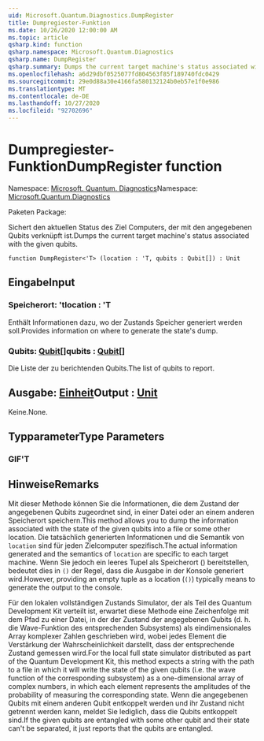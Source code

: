 ```yaml
---
uid: Microsoft.Quantum.Diagnostics.DumpRegister
title: Dumpregiester-Funktion
ms.date: 10/26/2020 12:00:00 AM
ms.topic: article
qsharp.kind: function
qsharp.namespace: Microsoft.Quantum.Diagnostics
qsharp.name: DumpRegister
qsharp.summary: Dumps the current target machine's status associated with the given qubits.
ms.openlocfilehash: a6d29dbf0525077fd804563f85f189740fdc0429
ms.sourcegitcommit: 29e0d88a30e4166fa580132124b0eb57e1f0e986
ms.translationtype: MT
ms.contentlocale: de-DE
ms.lasthandoff: 10/27/2020
ms.locfileid: "92702696"
---
```

# <a name="dumpregister-function"></a><span data-ttu-id="1821c-102">Dumpregiester-Funktion</span><span class="sxs-lookup"><span data-stu-id="1821c-102">DumpRegister function</span></span>

<span data-ttu-id="1821c-103">Namespace: [Microsoft. Quantum. Diagnostics](xref:Microsoft.Quantum.Diagnostics)</span><span class="sxs-lookup"><span data-stu-id="1821c-103">Namespace: [Microsoft.Quantum.Diagnostics](xref:Microsoft.Quantum.Diagnostics)</span></span>

<span data-ttu-id="1821c-104">Paketen [](https://nuget.org/packages/)</span><span class="sxs-lookup"><span data-stu-id="1821c-104">Package: [](https://nuget.org/packages/)</span></span>


<span data-ttu-id="1821c-105">Sichert den aktuellen Status des Ziel Computers, der mit den angegebenen Qubits verknüpft ist.</span><span class="sxs-lookup"><span data-stu-id="1821c-105">Dumps the current target machine's status associated with the given qubits.</span></span>

```qsharp
function DumpRegister<'T> (location : 'T, qubits : Qubit[]) : Unit
```


## <a name="input"></a><span data-ttu-id="1821c-106">Eingabe</span><span class="sxs-lookup"><span data-stu-id="1821c-106">Input</span></span>

### <a name="location--t"></a><span data-ttu-id="1821c-107">Speicherort: 't</span><span class="sxs-lookup"><span data-stu-id="1821c-107">location : 'T</span></span>

<span data-ttu-id="1821c-108">Enthält Informationen dazu, wo der Zustands Speicher generiert werden soll.</span><span class="sxs-lookup"><span data-stu-id="1821c-108">Provides information on where to generate the state's dump.</span></span>


### <a name="qubits--qubit"></a><span data-ttu-id="1821c-109">Qubits: [Qubit](xref:microsoft.quantum.lang-ref.qubit)[]</span><span class="sxs-lookup"><span data-stu-id="1821c-109">qubits : [Qubit](xref:microsoft.quantum.lang-ref.qubit)[]</span></span>

<span data-ttu-id="1821c-110">Die Liste der zu berichtenden Qubits.</span><span class="sxs-lookup"><span data-stu-id="1821c-110">The list of qubits to report.</span></span>



## <a name="output--unit"></a><span data-ttu-id="1821c-111">Ausgabe: [Einheit](xref:microsoft.quantum.lang-ref.unit)</span><span class="sxs-lookup"><span data-stu-id="1821c-111">Output : [Unit](xref:microsoft.quantum.lang-ref.unit)</span></span>

<span data-ttu-id="1821c-112">Keine.</span><span class="sxs-lookup"><span data-stu-id="1821c-112">None.</span></span>

## <a name="type-parameters"></a><span data-ttu-id="1821c-113">Typparameter</span><span class="sxs-lookup"><span data-stu-id="1821c-113">Type Parameters</span></span>

### <a name="t"></a><span data-ttu-id="1821c-114">GIF</span><span class="sxs-lookup"><span data-stu-id="1821c-114">'T</span></span>



## <a name="remarks"></a><span data-ttu-id="1821c-115">Hinweise</span><span class="sxs-lookup"><span data-stu-id="1821c-115">Remarks</span></span>

<span data-ttu-id="1821c-116">Mit dieser Methode können Sie die Informationen, die dem Zustand der angegebenen Qubits zugeordnet sind, in einer Datei oder an einem anderen Speicherort speichern.</span><span class="sxs-lookup"><span data-stu-id="1821c-116">This method allows you to dump the information associated with the state of the given qubits into a file or some other location.</span></span>
<span data-ttu-id="1821c-117">Die tatsächlich generierten Informationen und die Semantik von `location` sind für jeden Zielcomputer spezifisch.</span><span class="sxs-lookup"><span data-stu-id="1821c-117">The actual information generated and the semantics of `location` are specific to each target machine.</span></span> <span data-ttu-id="1821c-118">Wenn Sie jedoch ein leeres Tupel als Speicherort () bereitstellen, bedeutet dies in `()` der Regel, dass die Ausgabe in der Konsole generiert wird.</span><span class="sxs-lookup"><span data-stu-id="1821c-118">However, providing an empty tuple as a location (`()`) typically means to generate the output to the console.</span></span>

<span data-ttu-id="1821c-119">Für den lokalen vollständigen Zustands Simulator, der als Teil des Quantum Development Kit verteilt ist, erwartet diese Methode eine Zeichenfolge mit dem Pfad zu einer Datei, in der der Zustand der angegebenen Qubits (d. h. die Wave-Funktion des entsprechenden Subsystems) als eindimensionales Array komplexer Zahlen geschrieben wird, wobei jedes Element die Verstärkung der Wahrscheinlichkeit darstellt, dass der entsprechende Zustand gemessen wird.</span><span class="sxs-lookup"><span data-stu-id="1821c-119">For the local full state simulator distributed as part of the Quantum Development Kit, this method  expects a string with the path to a file in which it will write the state of the given qubits (i.e. the wave function of the corresponding  subsystem) as a one-dimensional array of complex numbers, in which each element represents the amplitudes of the probability of measuring the corresponding state.</span></span>
<span data-ttu-id="1821c-120">Wenn die angegebenen Qubits mit einem anderen Qubit entkoppelt werden und ihr Zustand nicht getrennt werden kann, meldet Sie lediglich, dass die Qubits entkoppelt sind.</span><span class="sxs-lookup"><span data-stu-id="1821c-120">If the given qubits are entangled with some other qubit and their state can't be separated, it just reports that the qubits are entangled.</span></span>
